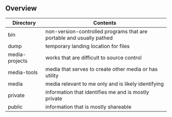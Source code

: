 ## Overview

| Directory | Contents                                                     |
| ---------- | ------------------------------------------------------------ |
| bin | non-version-controlled programs that are portable and usually pathed |
| dump | temporary landing location for files |
| media-projects | works that are difficult to source control |
| media-tools | media that serves to create other media or has utility |
| media | media relevant to me only and is likely identifying |
| private | information that identifies me and is mostly private |
| public | information that is mostly shareable |
